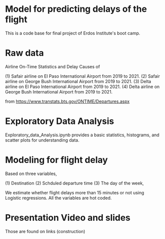 # Model for predicting delays of the flight

This is a code base for final project of Erdos Institute's boot camp.

# Raw data

Airline On-Time Statistics and Delay Causes of

(1) Safair airline on El Paso International Airport from 2019 to 2021.
(2) Safair airline on George Bush International Airport from 2019 to 2021.
(3) Delta airline on El Paso International Airport from 2019 to 2021.
(4) Delta airline on George Bush International Airport from 2019 to 2021.

from https://www.transtats.bts.gov/ONTIME/Departures.aspx

# Exploratory Data Analysis

Exploratory_data_Analysis.ipynb provides a basic statistics, histograms, and scatter plots for understanding data.

# Modeling for flight delay

Based on three variables,

(1) Destination
(2) Schduled departure time
(3) The day of the week,

We estimate whether flight delays more than 15 minutes or not using Logistic regressions.  All the variables are hot coded.

# Presentation Video and slides

Those are found on links (construction)


